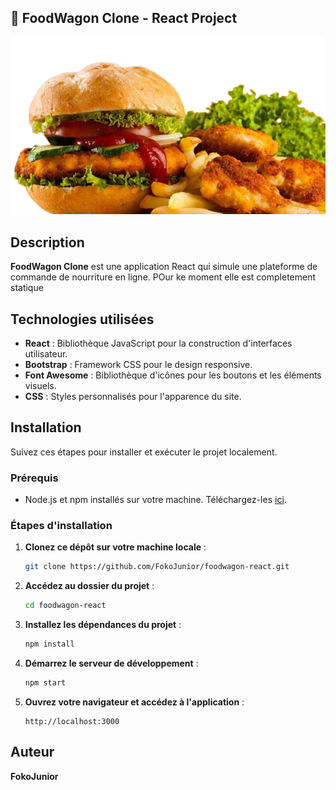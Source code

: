 ## 🍔  FoodWagon Clone - React Project

![FoodWagon Banner](./src/assets/images/banner2.png)

## Description
**FoodWagon Clone** est une application React qui simule une plateforme de commande de nourriture en ligne. POur ke moment elle est completement statique

## Technologies utilisées
- **React** : Bibliothèque JavaScript pour la construction d'interfaces utilisateur.
- **Bootstrap** : Framework CSS pour le design responsive.
- **Font Awesome** : Bibliothèque d'icônes pour les boutons et les éléments visuels.
- **CSS** : Styles personnalisés pour l'apparence du site.

## Installation
Suivez ces étapes pour installer et exécuter le projet localement.

### Prérequis
- Node.js et npm installés sur votre machine. Téléchargez-les [ici](https://nodejs.org/).

### Étapes d'installation
1. **Clonez ce dépôt sur votre machine locale** :
   ```bash
   git clone https://github.com/FokoJunior/foodwagon-react.git
   ```
2. **Accédez au dossier du projet** :
   ```bash
   cd foodwagon-react
   ```
3. **Installez les dépendances du projet** :
   ```bash
   npm install
   ```
4. **Démarrez le serveur de développement** :
   ```bash
   npm start
   ```
5. **Ouvrez votre navigateur et accédez à l'application** :
   ```
   http://localhost:3000
   ```

## Auteur
**FokoJunior**